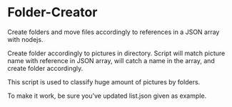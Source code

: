 # Folder-Creator
Create folders and move files accordingly to references in a JSON array with nodejs.

Create folder accordingly to pictures in directory. Script will match picture name with reference in JSON array, will catch a name in the array, and create folder accordingly.

This script is used to classify huge amount of pictures by folders.

To make it work, be sure you've updated list.json given as example.
